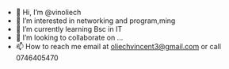 - 👋 Hi, I’m @vinoliech
- 👀 I’m interested in networking and program,ming
- 🌱 I’m currently learning Bsc in IT
- 💞️ I’m looking to collaborate on ...
- 📫 How to reach me email at oliechvincent3@gmail.com or call 0746405470

<!---
vinoliech/vinoliech is a ✨ special ✨ repository because its `README.md` (this file) appears on your GitHub profile.
You can click the Preview link to take a look at your changes.
--->
